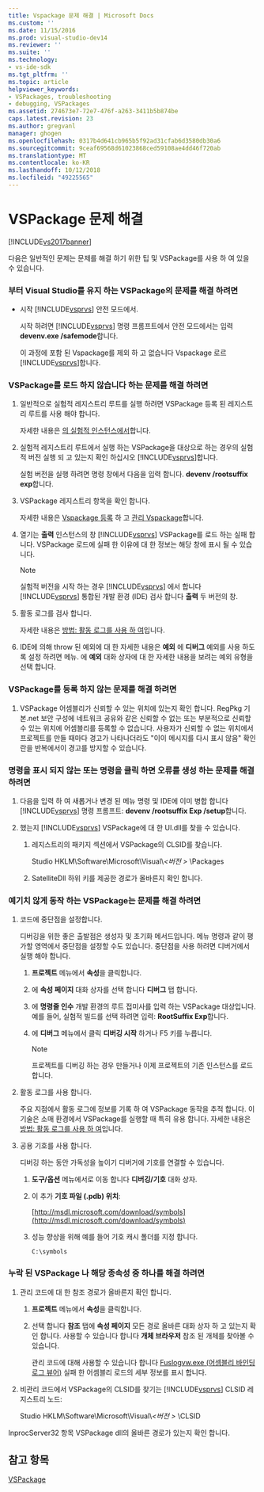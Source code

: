 ```yaml
---
title: Vspackage 문제 해결 | Microsoft Docs
ms.custom: ''
ms.date: 11/15/2016
ms.prod: visual-studio-dev14
ms.reviewer: ''
ms.suite: ''
ms.technology:
- vs-ide-sdk
ms.tgt_pltfrm: ''
ms.topic: article
helpviewer_keywords:
- VSPackages, troubleshooting
- debugging, VSPackages
ms.assetid: 274673e7-72e7-476f-a263-3411b5b874be
caps.latest.revision: 23
ms.author: gregvanl
manager: ghogen
ms.openlocfilehash: 0317b4d641cb965b5f92ad31cfab6d3580db30a6
ms.sourcegitcommit: 9ceaf69568d61023868ced59108ae4dd46f720ab
ms.translationtype: MT
ms.contentlocale: ko-KR
ms.lasthandoff: 10/12/2018
ms.locfileid: "49225565"
---
```

# <a name="troubleshooting-vspackages"></a>VSPackage 문제 해결
[!INCLUDE[vs2017banner](../includes/vs2017banner.md)]

다음은 일반적인 문제는 문제를 해결 하기 위한 팁 및 VSPackage를 사용 하 여 있을 수 있습니다.  
  
### <a name="to-troubleshoot-a-vspackage-that-keeps-visual-studio-from-starting"></a>부터 Visual Studio를 유지 하는 VSPackage의 문제를 해결 하려면  
  
-   시작 [!INCLUDE[vsprvs](../includes/vsprvs-md.md)] 안전 모드에서.  
  
     시작 하려면 [!INCLUDE[vsprvs](../includes/vsprvs-md.md)] 명령 프롬프트에서 안전 모드에서는 입력 **devenv.exe /safemode**합니다.  
  
     이 과정에 포함 된 Vspackage를 제외 하 고 없습니다 Vspackage 로르 [!INCLUDE[vsprvs](../includes/vsprvs-md.md)]합니다.  
  
### <a name="to-troubleshoot-a-vspackage-that-does-not-load"></a>VSPackage를 로드 하지 않습니다 하는 문제를 해결 하려면  
  
1.  일반적으로 실험적 레지스트리 루트를 실행 하려면 VSPackage 등록 된 레지스트리 루트를 사용 해야 합니다.  
  
     자세한 내용은 [의 실험적 인스턴스에서](../extensibility/the-experimental-instance.md)합니다.  
  
2.  실험적 레지스트리 루트에서 실행 하는 VSPackage을 대상으로 하는 경우의 실험적 버전 실행 되 고 있는지 확인 하십시오 [!INCLUDE[vsprvs](../includes/vsprvs-md.md)]합니다.  
  
     실험 버전을 실행 하려면 명령 창에서 다음을 입력 합니다. **devenv /rootsuffix exp**합니다.  
  
3.  VSPackage 레지스트리 항목을 확인 합니다.  
  
     자세한 내용은 [Vspackage 등록](http://msdn.microsoft.com/en-us/31e6050f-1457-4849-944a-a3c36b76f3dd) 하 고 [관리 Vspackage](../extensibility/managing-vspackages.md)합니다.  
  
4.  열기는 **출력** 인스턴스의 창 [!INCLUDE[vsprvs](../includes/vsprvs-md.md)] VSPackage를 로드 하는 실패 합니다. VSPackage 로드에 실패 한 이유에 대 한 정보는 해당 창에 표시 될 수 있습니다.  
  
    > [!NOTE]
    >  실험적 버전을 시작 하는 경우 [!INCLUDE[vsprvs](../includes/vsprvs-md.md)] 에서 합니다 [!INCLUDE[vsprvs](../includes/vsprvs-md.md)] 통합된 개발 환경 (IDE) 검사 합니다 **출력** 두 버전의 창.  
  
5.  활동 로그를 검사 합니다.  
  
     자세한 내용은 [방법: 활동 로그를 사용 하 여](../extensibility/how-to-use-the-activity-log.md)입니다.  
  
6.  IDE에 의해 throw 된 예외에 대 한 자세한 내용은 **예외** 에 **디버그** 예외를 사용 하도록 설정 하려면 메뉴. 에 **예외** 대화 상자에 대 한 자세한 내용을 보려는 예외 유형을 선택 합니다.  
  
### <a name="to-troubleshoot-a-vspackage-that-does-not-register"></a>VSPackage를 등록 하지 않는 문제를 해결 하려면  
  
1.  VSPackage 어셈블리가 신뢰할 수 있는 위치에 있는지 확인 합니다. RegPkg 기본.net 보안 구성에 네트워크 공유와 같은 신뢰할 수 없는 또는 부분적으로 신뢰할 수 있는 위치에 어셈블리를 등록할 수 없습니다. 사용자가 신뢰할 수 없는 위치에서 프로젝트를 만들 때마다 경고가 나타나더라도 "이이 메시지를 다시 표시 않음" 확인란을 반복에서이 경고를 방지할 수 있습니다.  
  
### <a name="to-troubleshoot-a-command-that-is-not-visible-or-that-generates-an-error-when-you-click-a-command"></a>명령을 표시 되지 않는 또는 명령을 클릭 하면 오류를 생성 하는 문제를 해결 하려면  
  
1.  다음을 입력 하 여 새롭거나 변경 된 메뉴 명령 및 IDE에 이미 병합 합니다 [!INCLUDE[vsprvs](../includes/vsprvs-md.md)] 명령 프롬프트: **devenv /rootsuffix Exp /setup**합니다.  
  
2.  했는지 [!INCLUDE[vsprvs](../includes/vsprvs-md.md)] VSPackage에 대 한 UI.dll를 찾을 수 있습니다.  
  
    1.  레지스트리의 패키지 섹션에서 VSPackage의 CLSID를 찾습니다.  
  
         Studio HKLM\Software\Microsoft\Visual\\*\<버전 >* \Packages  
  
    2.  SatelliteDll 하위 키를 제공한 경로가 올바른지 확인 합니다.  
  
### <a name="to-troubleshoot-a-vspackage-that-behaves-unexpectedly"></a>예기치 않게 동작 하는 VSPackage는 문제를 해결 하려면  
  
1.  코드에 중단점을 설정합니다.  
  
     디버깅을 위한 좋은 출발점은 생성자 및 초기화 메서드입니다. 메뉴 명령과 같이 평가할 영역에서 중단점을 설정할 수도 있습니다. 중단점을 사용 하려면 디버거에서 실행 해야 합니다.  
  
    1.  **프로젝트** 메뉴에서 **속성**을 클릭합니다.  
  
    2.  에 **속성 페이지** 대화 상자를 선택 합니다 **디버그** 탭 합니다.  
  
    3.  에 **명령줄 인수** 개발 환경의 루트 접미사를 입력 하는 VSPackage 대상입니다. 예를 들어, 실험적 빌드를 선택 하려면 입력: **RootSuffix Exp**합니다.  
  
    4.  에 **디버그** 메뉴에서 클릭 **디버깅 시작** 하거나 F5 키를 누릅니다.  
  
        > [!NOTE]
        >  프로젝트를 디버깅 하는 경우 만들거나 이제 프로젝트의 기존 인스턴스를 로드 합니다.  
  
2.  활동 로그를 사용 합니다.  
  
     주요 지점에서 활동 로그에 정보를 기록 하 여 VSPackage 동작을 추적 합니다. 이 기술은 소매 환경에서 VSPackage를 실행할 때 특히 유용 합니다. 자세한 내용은 [방법: 활동 로그를 사용 하 여](../extensibility/how-to-use-the-activity-log.md)입니다.  
  
3.  공용 기호를 사용 합니다.  
  
     디버깅 하는 동안 가독성을 높이기 디버거에 기호를 연결할 수 있습니다.  
  
    1.  **도구/옵션** 메뉴에서로 이동 합니다 **디버깅/기호** 대화 상자.  
  
    2.  이 추가 **기호 파일 (.pdb) 위치**:  
  
         [http://msdl.microsoft.com/download/symbols](http://msdl.microsoft.com/download/symbols)  
  
    3.  성능 향상을 위해 예를 들어 기호 캐시 폴더를 지정 합니다.  
  
        ```  
        C:\symbols  
        ```  
  
### <a name="to-troubleshoot-a-missing-vspackage-or-one-of-its-dependencies"></a>누락 된 VSPackage 나 해당 종속성 중 하나를 해결 하려면  
  
1.  관리 코드에 대 한 참조 경로가 올바른지 확인 합니다.  
  
    1.  **프로젝트** 메뉴에서 **속성**을 클릭합니다.  
  
    2.  선택 합니다 **참조** 탭에 **속성 페이지** 모든 경로 올바른 대화 상자 하 고 있는지 확인 합니다. 사용할 수 있습니다 합니다 **개체 브라우저** 참조 된 개체를 찾아볼 수 있습니다.  
  
         관리 코드에 대해 사용할 수 있습니다 합니다 [Fuslogvw.exe (어셈블리 바인딩 로그 뷰어)](http://msdn.microsoft.com/library/e32fa443-0778-4cc3-bf36-5c8ea297d296) 실패 한 어셈블리 로드의 세부 정보를 표시 합니다.  
  
2.  비관리 코드에서 VSPackage의 CLSID를 찾기는 [!INCLUDE[vsprvs](../includes/vsprvs-md.md)] CLSID 레지스트리 노드:  
  
     Studio HKLM\Software\Microsoft\Visual\\*\<버전 >* \CLSID  
  
 InprocServer32 항목 VSPackage dll의 올바른 경로가 있는지 확인 합니다.  
  
## <a name="see-also"></a>참고 항목  
 [VSPackage](../extensibility/internals/vspackages.md)

